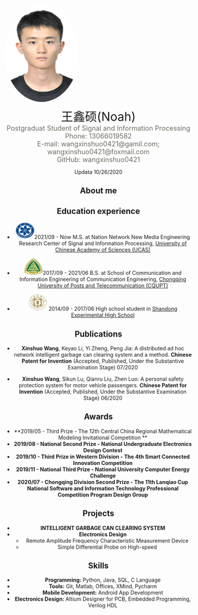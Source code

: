 <img src = "myPhoto.jpg" style="display: flex;width: 200px; height: 260px;
  border-radius: 50%;
  align-items: center;
  justify-content: center;
  overflow: hidden;">

<center><font size='6'>王鑫硕(Noah)</font></>

<div align='center'><font size='4' color=#6f6f67>Postgraduat Student of Signal and Information Processing</font></div>

<div align='center'><font size='4' color=#6f6f67>Phone: 13066019582</font></div>

<div align='center'><font size='4' color=#6f6f67>E-mail: wangxinshuo0421@gamil.com;
	    wangxinshuo0421@foxmail.com</font></div>

<div align='center'><font size='4' color=#6f6f67>GitHub: wangxinshuo0421</font></div>

Updata 10/26/2020



## About me



## Education experience

* <img src="UCAS.jpg" height="45" width="50">2021/09 - Now M.S. at Nation Network New Media Engineering Research Center of Signal and Information Processing, [University of Chinese Academy of Sciences (UCAS)][MS School]

* <img src="CQUPT.jpg" height="45" width="50">2017/09 - 2021/06 B.S. at School of Communication and Information Engineering of Communication Engineering, [Chongqing University of Posts and Telecommunication (CQUPT)][BS School]

* <img src="SDEHS.jpg" height = "45" width = "50"> 2014/09 - 2017/06 High school student in [Shandong Experimental High School][High School]

[MS School]: https://www.ucas.ac.cn/
[BS School]: https://www.cqupt.edu.cn/
[High School]: http://sdshiyan.jinan.cn/

## Publications

* **Xinshuo Wang**, Keyao Li, Yi Zheng, Peng Jia:  A distributed ad hoc network intelligent garbage can clearing system and a method. **Chinese Patent for Invention** (Accepted, Published, Under the Substantive Examination Stage) 07/2020

* **Xinshuo Wang**, Sikun Lu, Qianru Liu, Zhen Luo: A personal safety protection system for motor vehicle passengers. **Chinese Patent for Invention** (Accepted, Published, Under the Substantive Examination Stage) 06/2020

## Awards

* **2019/05 - Third Prize - The 12th Central China Regional Mathematical Modeling Invitational Competition **
* **2019/08 - National Second Prize - National Undergraduate Electronics Design Contest**
* **2019/10 - Third Prize in Western Division - The 4th Smart Connected Innovation Competition**
* **2019/11 - National Third Prize - National University Computer Energy Challenge**
* **2020/07 - Chongqing Division Second Prize - The 11th Lanqiao Cup National Software and Information Technology Professional Competition Program Design Group**

## Projects

* **INTELLIGENT GARBAGE CAN CLEARING SYSTEM**
* **Electronics Design**
  + Remote Amplitude Frequency Characteristic Measurement Device
  + Simple Differential Probe on High-speed

## Skills

* **Programming:** Python, Java, SQL, C Language
* **Tools:** Git, Matlab, Offices, XMind, Pycharm
* **Mobile Development:** Android App Development
* **Electronics Design:** Altium Designer for PCB, Embedded Programming, Verilog HDL

 